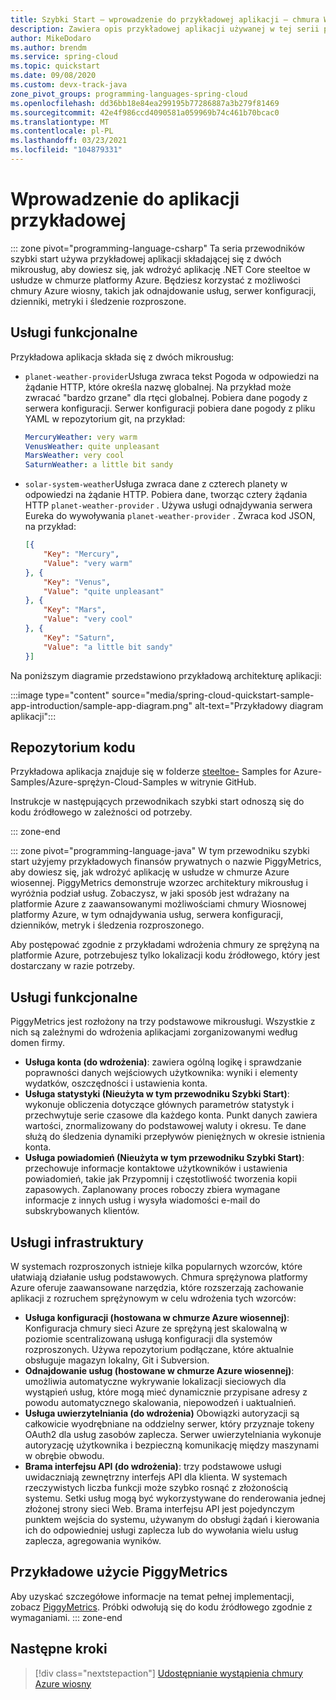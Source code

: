 ```yaml
---
title: Szybki Start — wprowadzenie do przykładowej aplikacji — chmura Wiosenna platformy Azure
description: Zawiera opis przykładowej aplikacji używanej w tej serii przewodników szybki start dotyczących wdrażania w chmurze Azure wiosennej.
author: MikeDodaro
ms.author: brendm
ms.service: spring-cloud
ms.topic: quickstart
ms.date: 09/08/2020
ms.custom: devx-track-java
zone_pivot_groups: programming-languages-spring-cloud
ms.openlocfilehash: dd36bb18e84ea299195b77286887a3b279f81469
ms.sourcegitcommit: 42e4f986ccd4090581a059969b74c461b70bcac0
ms.translationtype: MT
ms.contentlocale: pl-PL
ms.lasthandoff: 03/23/2021
ms.locfileid: "104879331"
---
```

# <a name="introduction-to-the-sample-app"></a>Wprowadzenie do aplikacji przykładowej

::: zone pivot="programming-language-csharp"
Ta seria przewodników szybki start używa przykładowej aplikacji składającej się z dwóch mikrousług, aby dowiesz się, jak wdrożyć aplikację .NET Core steeltoe w usłudze w chmurze platformy Azure. Będziesz korzystać z możliwości chmury Azure wiosny, takich jak odnajdowanie usług, serwer konfiguracji, dzienniki, metryki i śledzenie rozproszone.

## <a name="functional-services"></a>Usługi funkcjonalne

Przykładowa aplikacja składa się z dwóch mikrousług:

* `planet-weather-provider`Usługa zwraca tekst Pogoda w odpowiedzi na żądanie HTTP, które określa nazwę globalnej. Na przykład może zwracać "bardzo grzane" dla rtęci globalnej. Pobiera dane pogody z serwera konfiguracji. Serwer konfiguracji pobiera dane pogody z pliku YAML w repozytorium git, na przykład:

  ```yaml
  MercuryWeather: very warm
  VenusWeather: quite unpleasant
  MarsWeather: very cool
  SaturnWeather: a little bit sandy
  ```

* `solar-system-weather`Usługa zwraca dane z czterech planety w odpowiedzi na żądanie HTTP. Pobiera dane, tworząc cztery żądania HTTP `planet-weather-provider` . Używa usługi odnajdywania serwera Eureka do wywoływania `planet-weather-provider` . Zwraca kod JSON, na przykład:

  ```json
  [{
      "Key": "Mercury",
      "Value": "very warm"
  }, {
      "Key": "Venus",
      "Value": "quite unpleasant"
  }, {
      "Key": "Mars",
      "Value": "very cool"
  }, {
      "Key": "Saturn",
      "Value": "a little bit sandy"
  }]
  ```

Na poniższym diagramie przedstawiono przykładową architekturę aplikacji:

:::image type="content" source="media/spring-cloud-quickstart-sample-app-introduction/sample-app-diagram.png" alt-text="Przykładowy diagram aplikacji":::

## <a name="code-repository"></a>Repozytorium kodu

Przykładowa aplikacja znajduje się w folderze [steeltoe-](https://github.com/Azure-Samples/Azure-Spring-Cloud-Samples/tree/master/steeltoe-sample) Samples for Azure-Samples/Azure-sprężyn-Cloud-Samples w witrynie GitHub.

Instrukcje w następujących przewodnikach szybki start odnoszą się do kodu źródłowego w zależności od potrzeby.

::: zone-end

::: zone pivot="programming-language-java"
W tym przewodniku szybki start użyjemy przykładowych finansów prywatnych o nazwie PiggyMetrics, aby dowiesz się, jak wdrożyć aplikację w usłudze w chmurze Azure wiosennej. PiggyMetrics demonstruje wzorzec architektury mikrousług i wyróżnia podział usług. Zobaczysz, w jaki sposób jest wdrażany na platformie Azure z zaawansowanymi możliwościami chmury Wiosnowej platformy Azure, w tym odnajdywania usług, serwera konfiguracji, dzienników, metryk i śledzenia rozproszonego.

Aby postępować zgodnie z przykładami wdrożenia chmury ze sprężyną na platformie Azure, potrzebujesz tylko lokalizacji kodu źródłowego, który jest dostarczany w razie potrzeby.

## <a name="functional-services"></a>Usługi funkcjonalne

PiggyMetrics jest rozłożony na trzy podstawowe mikrousługi. Wszystkie z nich są zależnymi do wdrożenia aplikacjami zorganizowanymi według domen firmy.

* **Usługa konta (do wdrożenia)**: zawiera ogólną logikę i sprawdzanie poprawności danych wejściowych użytkownika: wyniki i elementy wydatków, oszczędności i ustawienia konta.
* **Usługa statystyki (Nieużyta w tym przewodniku Szybki Start)**: wykonuje obliczenia dotyczące głównych parametrów statystyk i przechwytuje serie czasowe dla każdego konta. Punkt danych zawiera wartości, znormalizowany do podstawowej waluty i okresu. Te dane służą do śledzenia dynamiki przepływów pieniężnych w okresie istnienia konta.
* **Usługa powiadomień (Nieużyta w tym przewodniku Szybki Start)**: przechowuje informacje kontaktowe użytkowników i ustawienia powiadomień, takie jak Przypomnij i częstotliwość tworzenia kopii zapasowych. Zaplanowany proces roboczy zbiera wymagane informacje z innych usług i wysyła wiadomości e-mail do subskrybowanych klientów.

## <a name="infrastructure-services"></a>Usługi infrastruktury

W systemach rozproszonych istnieje kilka popularnych wzorców, które ułatwiają działanie usług podstawowych. Chmura sprężynowa platformy Azure oferuje zaawansowane narzędzia, które rozszerzają zachowanie aplikacji z rozruchem sprężynowym w celu wdrożenia tych wzorców: 

* **Usługa konfiguracji (hostowana w chmurze Azure wiosennej)**: Konfiguracja chmury sieci Azure ze sprężyną jest skalowalną w poziomie scentralizowaną usługą konfiguracji dla systemów rozproszonych. Używa repozytorium podłączane, które aktualnie obsługuje magazyn lokalny, Git i Subversion.
* **Odnajdowanie usług (hostowane w chmurze Azure wiosennej)**: umożliwia automatyczne wykrywanie lokalizacji sieciowych dla wystąpień usług, które mogą mieć dynamicznie przypisane adresy z powodu automatycznego skalowania, niepowodzeń i uaktualnień.
* **Usługa uwierzytelniania (do wdrożenia)** Obowiązki autoryzacji są całkowicie wyodrębniane na oddzielny serwer, który przyznaje tokeny OAuth2 dla usług zasobów zaplecza. Serwer uwierzytelniania wykonuje autoryzację użytkownika i bezpieczną komunikację między maszynami w obrębie obwodu.
* **Brama interfejsu API (do wdrożenia)**: trzy podstawowe usługi uwidaczniają zewnętrzny interfejs API dla klienta. W systemach rzeczywistych liczba funkcji może szybko rosnąć z złożonością systemu. Setki usług mogą być wykorzystywane do renderowania jednej złożonej strony sieci Web. Brama interfejsu API jest pojedynczym punktem wejścia do systemu, używanym do obsługi żądań i kierowania ich do odpowiedniej usługi zaplecza lub do wywołania wielu usług zaplecza, agregowania wyników. 

## <a name="sample-usage-of-piggymetrics"></a>Przykładowe użycie PiggyMetrics

Aby uzyskać szczegółowe informacje na temat pełnej implementacji, zobacz [PiggyMetrics](https://github.com/Azure-Samples/piggymetrics). Próbki odwołują się do kodu źródłowego zgodnie z wymaganiami.
::: zone-end

## <a name="next-steps"></a>Następne kroki

> [!div class="nextstepaction"]
> [Udostępnianie wystąpienia chmury Azure wiosny](spring-cloud-quickstart-provision-service-instance.md)
